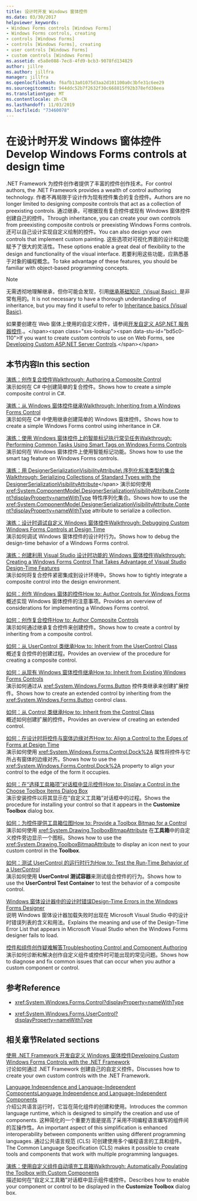 ```yaml
---
title: 设计时开发 Windows 窗体控件
ms.date: 03/30/2017
helpviewer_keywords:
- Windows Forms controls [Windows Forms]
- Windows Forms controls, creating
- controls [Windows Forms]
- controls [Windows Forms], creating
- user controls [Windows Forms]
- custom controls [Windows Forms]
ms.assetid: e5a8e088-7ec8-4fd9-bcb3-9078fd134829
author: jillre
ms.author: jillfra
manager: jillfra
ms.openlocfilehash: f6afb13a01075d3aa2d101100a0c3bfe31c6ee29
ms.sourcegitcommit: 944ddc52b7f2632f30c668815f92b378efd38eea
ms.translationtype: MT
ms.contentlocale: zh-CN
ms.lasthandoff: 11/03/2019
ms.locfileid: "73460078"
---
```

# <a name="develop-windows-forms-controls-at-design-time"></a><span data-ttu-id="bd5c0-102">在设计时开发 Windows 窗体控件</span><span class="sxs-lookup"><span data-stu-id="bd5c0-102">Develop Windows Forms controls at design time</span></span>

<span data-ttu-id="bd5c0-103">.NET Framework 为控件创作者提供了丰富的控件创作技术。</span><span class="sxs-lookup"><span data-stu-id="bd5c0-103">For control authors, the .NET Framework provides a wealth of control authoring technology.</span></span> <span data-ttu-id="bd5c0-104">作者不再局限于设计作为现有控件集合的复合控件。</span><span class="sxs-lookup"><span data-stu-id="bd5c0-104">Authors are no longer limited to designing composite controls that act as a collection of preexisting controls.</span></span> <span data-ttu-id="bd5c0-105">通过继承，可根据现有复合控件或现有 Windows 窗体控件创建自己的控件。</span><span class="sxs-lookup"><span data-stu-id="bd5c0-105">Through inheritance, you can create your own controls from preexisting composite controls or preexisting Windows Forms controls.</span></span> <span data-ttu-id="bd5c0-106">还可以自己设计实现自定义绘制的控件。</span><span class="sxs-lookup"><span data-stu-id="bd5c0-106">You can also design your own controls that implement custom painting.</span></span> <span data-ttu-id="bd5c0-107">这些选项对可视化界面的设计和功能赋予了很大的灵活性。</span><span class="sxs-lookup"><span data-stu-id="bd5c0-107">These options enable a great deal of flexibility to the design and functionality of the visual interface.</span></span> <span data-ttu-id="bd5c0-108">若要利用这些功能，应熟悉基于对象的编程概念。</span><span class="sxs-lookup"><span data-stu-id="bd5c0-108">To take advantage of these features, you should be familiar with object-based programming concepts.</span></span>

> [!NOTE]
> <span data-ttu-id="bd5c0-109">无需透彻地理解继承，但你可能会发现，引用[继承基础知识（Visual Basic）](~/docs/visual-basic/programming-guide/language-features/objects-and-classes/inheritance-basics.md)是非常有用的。</span><span class="sxs-lookup"><span data-stu-id="bd5c0-109">It is not necessary to have a thorough understanding of inheritance, but you may find it useful to refer to [Inheritance basics (Visual Basic)](~/docs/visual-basic/programming-guide/language-features/objects-and-classes/inheritance-basics.md).</span></span>

<span data-ttu-id="bd5c0-110">如果要创建在 Web 窗体上使用的自定义控件，请参阅[开发自定义 ASP.NET 服务器控件](https://docs.microsoft.com/previous-versions/aspnet/zt27tfhy(v=vs.100)).。</span><span class="sxs-lookup"><span data-stu-id="bd5c0-110">If you want to create custom controls to use on Web Forms, see [Developing Custom ASP.NET Server Controls](https://docs.microsoft.com/previous-versions/aspnet/zt27tfhy(v=vs.100)).</span></span>

## <a name="in-this-section"></a><span data-ttu-id="bd5c0-111">本节内容</span><span class="sxs-lookup"><span data-stu-id="bd5c0-111">In this section</span></span>

<span data-ttu-id="bd5c0-112">[演练：创作复合控件](walkthrough-authoring-a-composite-control-with-visual-csharp.md)</span><span class="sxs-lookup"><span data-stu-id="bd5c0-112">[Walkthrough: Authoring a Composite Control](walkthrough-authoring-a-composite-control-with-visual-csharp.md)</span></span>\
<span data-ttu-id="bd5c0-113">演示如何在 C# 中创建简单的复合控件。</span><span class="sxs-lookup"><span data-stu-id="bd5c0-113">Shows how to create a simple composite control in C#.</span></span>

<span data-ttu-id="bd5c0-114">[演练：从 Windows 窗体控件继承](walkthrough-inheriting-from-a-windows-forms-control-with-visual-csharp.md)</span><span class="sxs-lookup"><span data-stu-id="bd5c0-114">[Walkthrough: Inheriting from a Windows Forms Control](walkthrough-inheriting-from-a-windows-forms-control-with-visual-csharp.md)</span></span>\
<span data-ttu-id="bd5c0-115">演示如何在 C# 中使用继承创建简单的 Windows 窗体控件。</span><span class="sxs-lookup"><span data-stu-id="bd5c0-115">Shows how to create a simple Windows Forms control using inheritance in C#.</span></span>

<span data-ttu-id="bd5c0-116">[演练：使用 Windows 窗体控件上的智能标记执行常见任务](performing-common-tasks-using-smart-tags-on-wf-controls.md)</span><span class="sxs-lookup"><span data-stu-id="bd5c0-116">[Walkthrough: Performing Common Tasks Using Smart Tags on Windows Forms Controls](performing-common-tasks-using-smart-tags-on-wf-controls.md)</span></span>\
<span data-ttu-id="bd5c0-117">演示如何在 Windows 窗体控件上使用智能标记功能。</span><span class="sxs-lookup"><span data-stu-id="bd5c0-117">Shows how to use the smart tag feature on Windows Forms controls.</span></span>

<span data-ttu-id="bd5c0-118">[演练：用 DesignerSerializationVisibilityAttribute\ 序列化标准类型的集合](serializing-collections-designerserializationvisibilityattribute.md)</span><span class="sxs-lookup"><span data-stu-id="bd5c0-118">[Walkthrough: Serializing Collections of Standard Types with the DesignerSerializationVisibilityAttribute](serializing-collections-designerserializationvisibilityattribute.md)\</span></span>
<span data-ttu-id="bd5c0-119">演示如何使用 <xref:System.ComponentModel.DesignerSerializationVisibilityAttribute.Content?displayProperty=nameWithType> 特性序列化集合。</span><span class="sxs-lookup"><span data-stu-id="bd5c0-119">Shows how to use the <xref:System.ComponentModel.DesignerSerializationVisibilityAttribute.Content?displayProperty=nameWithType> attribute to serialize a collection.</span></span>

<span data-ttu-id="bd5c0-120">[演练：设计时调试自定义 Windows 窗体控件](walkthrough-debugging-custom-windows-forms-controls-at-design-time.md)</span><span class="sxs-lookup"><span data-stu-id="bd5c0-120">[Walkthrough: Debugging Custom Windows Forms Controls at Design Time](walkthrough-debugging-custom-windows-forms-controls-at-design-time.md)</span></span>\
<span data-ttu-id="bd5c0-121">演示如何调试 Windows 窗体控件的设计时行为。</span><span class="sxs-lookup"><span data-stu-id="bd5c0-121">Shows how to debug the design-time behavior of a Windows Forms control.</span></span>

<span data-ttu-id="bd5c0-122">[演练：创建利用 Visual Studio 设计时功能的 Windows 窗体控件](creating-a-wf-control-design-time-features.md)</span><span class="sxs-lookup"><span data-stu-id="bd5c0-122">[Walkthrough: Creating a Windows Forms Control That Takes Advantage of Visual Studio Design-Time Features](creating-a-wf-control-design-time-features.md)</span></span>\
<span data-ttu-id="bd5c0-123">演示如何将复合控件紧密集成到设计环境中。</span><span class="sxs-lookup"><span data-stu-id="bd5c0-123">Shows how to tightly integrate a composite control into the design environment.</span></span>

<span data-ttu-id="bd5c0-124">[如何：创作 Windows 窗体的控件](how-to-author-controls-for-windows-forms.md)</span><span class="sxs-lookup"><span data-stu-id="bd5c0-124">[How to: Author Controls for Windows Forms](how-to-author-controls-for-windows-forms.md)</span></span>\
<span data-ttu-id="bd5c0-125">概述实现 Windows 窗体控件的注意事项。</span><span class="sxs-lookup"><span data-stu-id="bd5c0-125">Provides an overview of considerations for implementing a Windows Forms control.</span></span>

<span data-ttu-id="bd5c0-126">[如何：创作复合控件](how-to-author-composite-controls.md)</span><span class="sxs-lookup"><span data-stu-id="bd5c0-126">[How to: Author Composite Controls](how-to-author-composite-controls.md)</span></span>\
<span data-ttu-id="bd5c0-127">演示如何通过继承复合控件来创建控件。</span><span class="sxs-lookup"><span data-stu-id="bd5c0-127">Shows how to create a control by inheriting from a composite control.</span></span>

<span data-ttu-id="bd5c0-128">[如何：从 UserControl 类继承](how-to-inherit-from-the-usercontrol-class.md)</span><span class="sxs-lookup"><span data-stu-id="bd5c0-128">[How to: Inherit from the UserControl Class](how-to-inherit-from-the-usercontrol-class.md)</span></span>\
<span data-ttu-id="bd5c0-129">概述复合控件的创建过程。</span><span class="sxs-lookup"><span data-stu-id="bd5c0-129">Provides an overview of the procedure for creating a composite control.</span></span>

<span data-ttu-id="bd5c0-130">[如何：从现有 Windows 窗体控件继承](how-to-inherit-from-existing-windows-forms-controls.md)</span><span class="sxs-lookup"><span data-stu-id="bd5c0-130">[How to: Inherit from Existing Windows Forms Controls](how-to-inherit-from-existing-windows-forms-controls.md)</span></span>\
<span data-ttu-id="bd5c0-131">演示如何通过从 <xref:System.Windows.Forms.Button> 控件类继承来创建扩展控件。</span><span class="sxs-lookup"><span data-stu-id="bd5c0-131">Shows how to create an extended control by inheriting from the <xref:System.Windows.Forms.Button> control class.</span></span>

<span data-ttu-id="bd5c0-132">[如何：从 Control 类继承](how-to-inherit-from-the-control-class.md)</span><span class="sxs-lookup"><span data-stu-id="bd5c0-132">[How to: Inherit from the Control Class](how-to-inherit-from-the-control-class.md)</span></span>\
<span data-ttu-id="bd5c0-133">概述如何创建扩展的控件。</span><span class="sxs-lookup"><span data-stu-id="bd5c0-133">Provides an overview of creating an extended control.</span></span>

<span data-ttu-id="bd5c0-134">[如何：在设计时将控件与窗体边缘对齐](how-to-align-a-control-to-the-edges-of-forms-at-design-time.md)</span><span class="sxs-lookup"><span data-stu-id="bd5c0-134">[How to: Align a Control to the Edges of Forms at Design Time](how-to-align-a-control-to-the-edges-of-forms-at-design-time.md)</span></span>\
<span data-ttu-id="bd5c0-135">演示如何使用 <xref:System.Windows.Forms.Control.Dock%2A> 属性将控件与它所占有窗体的边缘对齐。</span><span class="sxs-lookup"><span data-stu-id="bd5c0-135">Shows how to use the <xref:System.Windows.Forms.Control.Dock%2A> property to align your control to the edge of the form it occupies.</span></span>

<span data-ttu-id="bd5c0-136">[如何：在“选择工具箱项”对话框中显示控件](how-to-display-a-control-in-the-choose-toolbox-items-dialog-box.md)</span><span class="sxs-lookup"><span data-stu-id="bd5c0-136">[How to: Display a Control in the Choose Toolbox Items Dialog Box](how-to-display-a-control-in-the-choose-toolbox-items-dialog-box.md)</span></span>\
<span data-ttu-id="bd5c0-137">演示安装控件以将其显示在“自定义工具箱”对话框中的过程。</span><span class="sxs-lookup"><span data-stu-id="bd5c0-137">Shows the procedure for installing your control so that it appears in the **Customize Toolbox** dialog box.</span></span>

<span data-ttu-id="bd5c0-138">[如何：为控件提供工具箱位图](how-to-provide-a-toolbox-bitmap-for-a-control.md)</span><span class="sxs-lookup"><span data-stu-id="bd5c0-138">[How to: Provide a Toolbox Bitmap for a Control](how-to-provide-a-toolbox-bitmap-for-a-control.md)</span></span>\
<span data-ttu-id="bd5c0-139">演示如何使用 <xref:System.Drawing.ToolboxBitmapAttribute> 在**工具箱**中的自定义控件旁边显示一个图标。</span><span class="sxs-lookup"><span data-stu-id="bd5c0-139">Shows how to use the <xref:System.Drawing.ToolboxBitmapAttribute> to display an icon next to your custom control in the **Toolbox**.</span></span>

<span data-ttu-id="bd5c0-140">[如何：测试 UserControl 的运行时行为](how-to-test-the-run-time-behavior-of-a-usercontrol.md)</span><span class="sxs-lookup"><span data-stu-id="bd5c0-140">[How to: Test the Run-Time Behavior of a UserControl](how-to-test-the-run-time-behavior-of-a-usercontrol.md)</span></span>\
<span data-ttu-id="bd5c0-141">演示如何使用 **UserControl 测试容器**来测试组合控件的行为。</span><span class="sxs-lookup"><span data-stu-id="bd5c0-141">Shows how to use the **UserControl Test Container** to test the behavior of a composite control.</span></span>

<span data-ttu-id="bd5c0-142">[Windows 窗体设计器中的设计时错误](design-time-errors-in-the-windows-forms-designer.md)</span><span class="sxs-lookup"><span data-stu-id="bd5c0-142">[Design-Time Errors in the Windows Forms Designer](design-time-errors-in-the-windows-forms-designer.md)</span></span>\
<span data-ttu-id="bd5c0-143">说明 Windows 窗体设计器加载失败时出现在 Microsoft Visual Studio 中的设计时错误列表的含义和用法。</span><span class="sxs-lookup"><span data-stu-id="bd5c0-143">Explains the meaning and use of the Design-Time Error List that appears in Microsoft Visual Studio when the Windows Forms designer fails to load.</span></span>

<span data-ttu-id="bd5c0-144">[控件和组件创作疑难解答](troubleshooting-control-and-component-authoring.md)</span><span class="sxs-lookup"><span data-stu-id="bd5c0-144">[Troubleshooting Control and Component Authoring](troubleshooting-control-and-component-authoring.md)</span></span>\
<span data-ttu-id="bd5c0-145">演示如何诊断和解决创作自定义组件或控件时可能出现的常见问题。</span><span class="sxs-lookup"><span data-stu-id="bd5c0-145">Shows how to diagnose and fix common issues that can occur when you author a custom component or control.</span></span>

## <a name="reference"></a><span data-ttu-id="bd5c0-146">参考</span><span class="sxs-lookup"><span data-stu-id="bd5c0-146">Reference</span></span>

- <xref:System.Windows.Forms.Control?displayProperty=nameWithType>

- <xref:System.Windows.Forms.UserControl?displayProperty=nameWithType>

## <a name="related-sections"></a><span data-ttu-id="bd5c0-147">相关章节</span><span class="sxs-lookup"><span data-stu-id="bd5c0-147">Related sections</span></span>

<span data-ttu-id="bd5c0-148">[使用 .NET Framework 开发自定义 Windows 窗体控件](developing-custom-windows-forms-controls.md)</span><span class="sxs-lookup"><span data-stu-id="bd5c0-148">[Developing Custom Windows Forms Controls with the .NET Framework](developing-custom-windows-forms-controls.md)</span></span>\
<span data-ttu-id="bd5c0-149">讨论如何通过 .NET Framework 创建自己的自定义控件。</span><span class="sxs-lookup"><span data-stu-id="bd5c0-149">Discusses how to create your own custom controls with the .NET Framework.</span></span>

<span data-ttu-id="bd5c0-150">[Language Independence and Language-Independent Components](../../../standard/language-independence-and-language-independent-components.md)</span><span class="sxs-lookup"><span data-stu-id="bd5c0-150">[Language Independence and Language-Independent Components](../../../standard/language-independence-and-language-independent-components.md)</span></span>\
<span data-ttu-id="bd5c0-151">介绍公共语言运行时，它旨在简化组件的创建和使用。</span><span class="sxs-lookup"><span data-stu-id="bd5c0-151">Introduces the common language runtime, which is designed to simplify the creation and use of components.</span></span> <span data-ttu-id="bd5c0-152">这种简化的一个重要方面是提高了采用不同编程语言编写的组件间的互操作性。</span><span class="sxs-lookup"><span data-stu-id="bd5c0-152">An important aspect of this simplification is enhanced interoperability between components written using different programming languages.</span></span> <span data-ttu-id="bd5c0-153">通过公共语言规范 (CLS) 可创建使用多个编程语言的工具和组件。</span><span class="sxs-lookup"><span data-stu-id="bd5c0-153">The Common Language Specification (CLS) makes it possible to create tools and components that work with multiple programming languages.</span></span>

<span data-ttu-id="bd5c0-154">[演练：使用自定义组件自动填充工具箱](walkthrough-automatically-populating-the-toolbox-with-custom-components.md)</span><span class="sxs-lookup"><span data-stu-id="bd5c0-154">[Walkthrough: Automatically Populating the Toolbox with Custom Components](walkthrough-automatically-populating-the-toolbox-with-custom-components.md)</span></span>\
<span data-ttu-id="bd5c0-155">描述如何在“自定义工具箱”对话框中显示组件或控件。</span><span class="sxs-lookup"><span data-stu-id="bd5c0-155">Describes how to enable your component or control to be displayed in the **Customize Toolbox** dialog box.</span></span>
